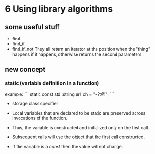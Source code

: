 # 6 Using library algorithms

## some useful stuff
- find
- find_if
- find_if_not
They all return an iterator at the position when the "thing" happens if it happens, otherwise returns the second parameters


## new concept

### static (variable definition in a function)
example:
´´´
static const std::string url_ch = "~?:@";
´´´

- storage class specifier

- Local variables that are declared to be static are preserved across invocations of the function.
- Thus, the variable is constructed and initialized only on the first call.
- Subsequent calls will use the object that the first call constructed.
- If the variable is a *const* then the value will not change.

